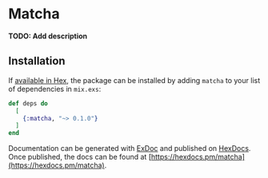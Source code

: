 # Matcha

**TODO: Add description**

## Installation

If [available in Hex](https://hex.pm/docs/publish), the package can be installed
by adding `matcha` to your list of dependencies in `mix.exs`:

```elixir
def deps do
  [
    {:matcha, "~> 0.1.0"}
  ]
end
```

Documentation can be generated with [ExDoc](https://github.com/elixir-lang/ex_doc)
and published on [HexDocs](https://hexdocs.pm). Once published, the docs can
be found at [https://hexdocs.pm/matcha](https://hexdocs.pm/matcha).

